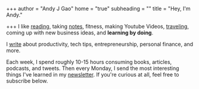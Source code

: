 +++
author = "Andy J Gao"
home = "true"
subheading = ""
title = "Hey, I'm Andy."

+++
I like [reading](https://andyjgao.com/notes), taking [notes](https://notebook.andyjgao.com), fitness, making Youtube Videos, [traveling](https://itsamyandandy.xyz/), coming up with new business ideas, and **learning by doing**.

I [write](https://www.andyjgao.com/blog/) about productivity, tech tips, entrepreneurship, personal finance, and more.

Each week, I spend roughly 10-15 hours consuming books, articles, podcasts, and tweets. Then every Monday, I send the most interesting things I've learned in my [newsletter](https://mondaymail.substack.com). If you're curious at all, feel free to subscribe below.